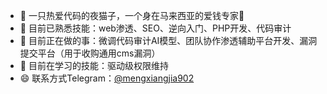 - 👋 一只热爱代码的夜猫子，一个身在马来西亚的爱钱专家🐾
- 👀 目前已熟悉技能：web渗透、SEO、逆向入门、PHP开发、代码审计
- 🌱 目前正在做的事：微调代码审计AI模型、团队协作渗透辅助平台开发、漏洞提交平台（用于收购通用cms漏洞）
- 💞️ 目前在学习的技能：驱动级权限维持
- 😄 联系方式Telegram：[@mengxiangjia902](https://t.me/mengxiangjia902)

<!---
smallcat9612/smallcat9612 is a ✨ special ✨ repository because its `README.md` (this file) appears on your GitHub profile.
You can click the Preview link to take a look at your changes.
- 📫 How to reach me ...

- ⚡ Fun fact: ...
--->
